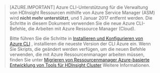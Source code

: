 > [AZURE.IMPORTANT] Azure CLI-Unterstützung für die Verwaltung von HDInsight Ressourcen mithilfe von Azure Service Manager (ASM) wird __nicht mehr unterstützt__, und 1 Januar 2017 entfernt werden. Die Schritte in diesem Dokument verwenden Sie die neue Azure CLI-Befehle, die Arbeiten mit Azure Ressource Manager (Cloud).
>
> Bitte führen Sie die Schritte in [Installieren und Konfigurieren von Azure CLI](../articles/xplat-cli-install.md) , installieren die neueste Version der CLI Azure ein. Wenn Sie Skripts, die geändert werden verfügen, um die neuen Befehle verwenden, die mit Azure Ressourcenmanager arbeiten müssen, finden Sie unter [Migrieren von Ressourcenmanager Azure-basierte Entwicklung von Tools für HDInsight Cluster](../articles/hdinsight/hdinsight-hadoop-development-using-azure-resource-manager.md) Weitere Informationen.


